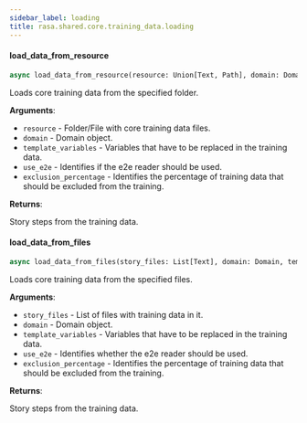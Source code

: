 ```yaml
---
sidebar_label: loading
title: rasa.shared.core.training_data.loading
---
```


#### load\_data\_from\_resource

```python
async load_data_from_resource(resource: Union[Text, Path], domain: Domain, template_variables: Optional[Dict] = None, use_e2e: bool = False, exclusion_percentage: Optional[int] = None) -> List["StoryStep"]
```

Loads core training data from the specified folder.

**Arguments**:

- `resource` - Folder/File with core training data files.
- `domain` - Domain object.
- `template_variables` - Variables that have to be replaced in the training data.
- `use_e2e` - Identifies if the e2e reader should be used.
- `exclusion_percentage` - Identifies the percentage of training data that
  should be excluded from the training.
  

**Returns**:

  Story steps from the training data.

#### load\_data\_from\_files

```python
async load_data_from_files(story_files: List[Text], domain: Domain, template_variables: Optional[Dict] = None, use_e2e: bool = False, exclusion_percentage: Optional[int] = None) -> List["StoryStep"]
```

Loads core training data from the specified files.

**Arguments**:

- `story_files` - List of files with training data in it.
- `domain` - Domain object.
- `template_variables` - Variables that have to be replaced in the training data.
- `use_e2e` - Identifies whether the e2e reader should be used.
- `exclusion_percentage` - Identifies the percentage of training data that
  should be excluded from the training.
  

**Returns**:

  Story steps from the training data.

